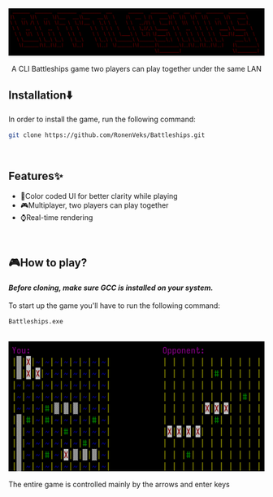 <img src="https://github.com/RonenVeks/Battleships/blob/Readme/assets/Readme-Logo.png"/>
<div align="center"><p>A CLI Battleships game two players can play together under the same LAN</p></div>

## Installation⬇️
<p>In order to install the game, run the following command:</p>

```bash
git clone https://github.com/RonenVeks/Battleships.git
```

<br/>

## Features✨
- 🌈Color coded UI for better clarity while playing
- 🎮Multiplayer, two players can play together
- ⌚Real-time rendering
<br/>

## 🎮How to play?
#### <em> Before cloning, make sure GCC is installed on your system. </em>

<p>To start up the game you'll have to run the following command:</p>

```bash
Battleships.exe
```
<br/>
<img src="https://github.com/RonenVeks/Battleships/blob/Readme/assets/Readme-gameplay.png"/>
<p>The entire game is controlled mainly by the arrows and enter keys</p>

